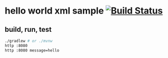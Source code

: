 # hello world xml sample [![Build Status](https://travis-ci.org/daggerok/spring-integration-5-examples.svg?branch=master)](https://travis-ci.org/daggerok/spring-integration-5-examples)

## build, run, test

```bash
./gradlew # or ./mvnw
http :8080
http :8080 message=hello
```
